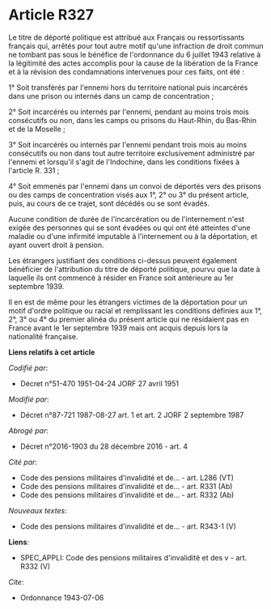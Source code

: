 # Article R327

Le titre de déporté politique est attribué aux Français ou ressortissants français qui, arrêtés pour tout autre motif qu'une
infraction de droit commun ne tombant pas sous le bénéfice de l'ordonnance du 6 juillet 1943 relative à la légitimité des
actes accomplis pour la cause de la libération de la France et à la révision des condamnations intervenues pour ces faits,
ont été :

1° Soit transférés par l'ennemi hors du territoire national puis incarcérés dans une prison ou internés dans un camp de
concentration ;

2° Soit incarcérés ou internés par l'ennemi, pendant au moins trois mois consécutifs ou non, dans les camps ou prisons du
Haut-Rhin, du Bas-Rhin et de la Moselle ;

3° Soit incarcérés ou internés par l'ennemi pendant trois mois au moins consécutifs ou non dans tout autre territoire
exclusivement administré par l'ennemi et lorsqu'il s'agit de l'Indochine, dans les conditions fixées à l'article R. 331 ;

4° Soit emmenés par l'ennemi dans un convoi de déportés vers des prisons ou des camps de concentration visés aux 1°, 2° ou 3°
du présent article, puis, au cours de ce trajet, sont décédés ou se sont évadés.

Aucune condition de durée de l'incarcération ou de l'internement n'est exigée des personnes qui se sont évadées ou qui ont
été atteintes d'une maladie ou d'une infirmité imputable à l'internement ou à la déportation, et ayant ouvert droit à
pension.

Les étrangers justifiant des conditions ci-dessus peuvent également bénéficier de l'attribution du titre de déporté
politique, pourvu que la date à laquelle ils ont commencé à résider en France soit antérieure au 1er septembre 1939.

Il en est de même pour les étrangers victimes de la déportation pour un motif d'ordre politique ou racial et remplissant les
conditions définies aux 1°, 2°, 3° ou 4° du premier alinéa du présent article qui ne résidaient pas en France avant le 1er
septembre 1939 mais ont acquis depuis lors la nationalité française.

**Liens relatifs à cet article**

_Codifié par_:

  - Décret n°51-470 1951-04-24 JORF 27 avril 1951

_Modifié par_:

  - Décret n°87-721 1987-08-27 art. 1 et art. 2 JORF 2 septembre 1987

_Abrogé par_:

  - Décret n°2016-1903 du 28 décembre 2016 - art. 4

_Cité par_:

  - Code des pensions militaires d'invalidité et de... - art. L286 (VT)
  - Code des pensions militaires d'invalidité et de... - art. R331 (Ab)
  - Code des pensions militaires d'invalidité et de... - art. R332 (Ab)

_Nouveaux textes_:

  - Code des pensions militaires d'invalidité et de... - art. R343-1 (V)

**Liens**:

  - SPEC_APPLI: Code des pensions militaires d'invalidité et des v - art. R332 (V)

_Cite_:

  - Ordonnance 1943-07-06
